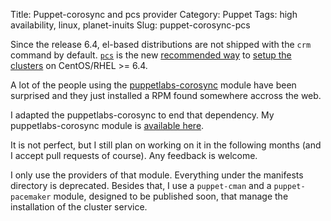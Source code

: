 Title: Puppet-corosync and pcs provider
Category: Puppet
Tags: high availability, linux, planet-inuits
Slug: puppet-corosync-pcs

Since the release 6.4, el-based distributions are not shipped with the `crm` command
by default. [`pcs`](http://github.com/feist/pcs) is the new [recommended way](http://blog.clusterlabs.org/blog/2013/pacemaker-on-rhel6-dot-4/) to [setup the clusters](http://blog.clusterlabs.org/blog/2012/pacemaker-and-cluster-filesystems/) on CentOS/RHEL >= 6.4.

A lot of the people using the [puppetlabs-corosync](http://github.com/puppetlabs/puppetlabs-corosync) module
have been surprised and they just installed a RPM found somewhere accross the web.

I adapted the puppetlabs-corosync to end that dependency. My puppetlabs-corosync
module is [available here](http://github.com/roidelapluie/puppetlabs-corosync).

It is not perfect, but I still plan on working on it in the following months (and
I accept pull requests of course). Any feedback is welcome.

I only use the providers of that module. Everything under the manifests directory
is deprecated. Besides that, I use a `puppet-cman` and a `puppet-pacemaker` module,
designed to be published soon, that manage the installation of the cluster
service.

